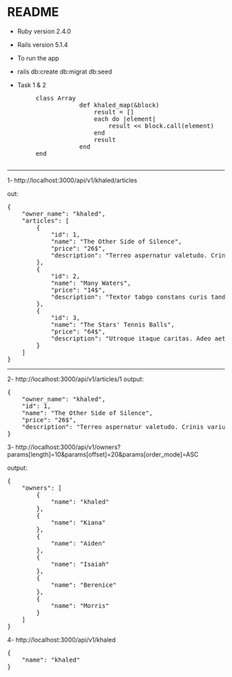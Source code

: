 # README

* Ruby version 2.4.0

* Rails version 5.1.4

 * To run the app 
 - rails db:create db:migrat db:seed


 - Task 1 & 2
    <pre>
        class Array
					def khaled_map(&block)
						result = []
						each do |element|
							result << block.call(element)
						end
						result
					end
        end
    </pre>

---------------------
1- 
	http://localhost:3000/api/v1/khaled/articles

out: 
<pre>
{
    "owner_name": "khaled",
    "articles": [
        {
            "id": 1,
            "name": "The Other Side of Silence",
            "price": "26$",
            "description": "Terreo aspernatur valetudo. Crinis varius beatae complectus alii paulatim. Super arma accipio abutor absconditus adeo."
        },
        {
            "id": 2,
            "name": "Many Waters",
            "price": "14$",
            "description": "Textor tabgo constans curis tandem cursim viscus canto. Ultra capillus error audentia adversus."
        },
        {
            "id": 3,
            "name": "The Stars' Tennis Balls",
            "price": "64$",
            "description": "Utroque itaque caritas. Adeo aetas pauci. Bestia velut volup assumenda subseco eveniet depopulo. Vulnus acsi templum adeo sapiente solitudo voco."
        }
    ]
}
</pre>

------------

2- http://localhost:3000/api/v1/articles/1
output:
<pre>
{
    "owner_name": "khaled",
    "id": 1,
    "name": "The Other Side of Silence",
    "price": "26$",
    "description": "Terreo aspernatur valetudo. Crinis varius beatae complectus alii paulatim. Super arma accipio abutor absconditus adeo."
}
</pre> 

3- http://localhost:3000/api/v1/owners?params[length]=10&params[offset]=20&params[order_mode]=ASC

output:
<pre>
{
    "owners": [
        {
            "name": "khaled"
        },
        {
            "name": "Kiana"
        },
        {
            "name": "Aiden"
        },
        {
            "name": "Isaiah"
        },
        {
            "name": "Berenice"
        },
        {
            "name": "Morris"
        }
    ]
}
</pre>

4- http://localhost:3000/api/v1/khaled

<pre>
{
    "name": "khaled"
}
</pre>
